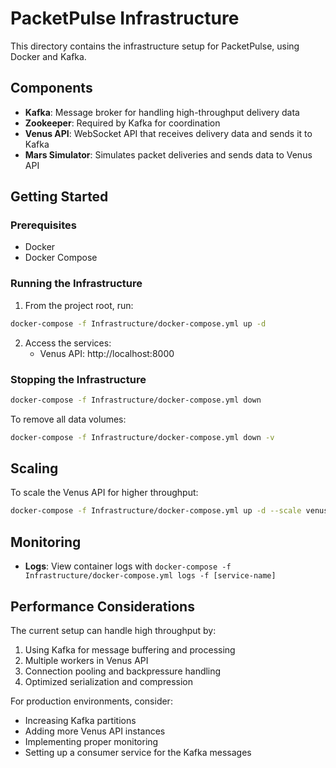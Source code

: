 # PacketPulse Infrastructure

This directory contains the infrastructure setup for PacketPulse, using Docker and Kafka.

## Components

- **Kafka**: Message broker for handling high-throughput delivery data
- **Zookeeper**: Required by Kafka for coordination
- **Venus API**: WebSocket API that receives delivery data and sends it to Kafka
- **Mars Simulator**: Simulates packet deliveries and sends data to Venus API

## Getting Started

### Prerequisites

- Docker
- Docker Compose

### Running the Infrastructure

1. From the project root, run:

```bash
docker-compose -f Infrastructure/docker-compose.yml up -d
```

2. Access the services:
   - Venus API: http://localhost:8000

### Stopping the Infrastructure

```bash
docker-compose -f Infrastructure/docker-compose.yml down
```

To remove all data volumes:

```bash
docker-compose -f Infrastructure/docker-compose.yml down -v
```

## Scaling

To scale the Venus API for higher throughput:

```bash
docker-compose -f Infrastructure/docker-compose.yml up -d --scale venus-api=3
```

## Monitoring

- **Logs**: View container logs with `docker-compose -f Infrastructure/docker-compose.yml logs -f [service-name]`

## Performance Considerations

The current setup can handle high throughput by:

1. Using Kafka for message buffering and processing
2. Multiple workers in Venus API
3. Connection pooling and backpressure handling
4. Optimized serialization and compression

For production environments, consider:
- Increasing Kafka partitions
- Adding more Venus API instances
- Implementing proper monitoring
- Setting up a consumer service for the Kafka messages 